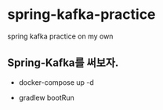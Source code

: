 # spring-kafka-practice
spring kafka practice on my own

## Spring-Kafka를 써보자.

- docker-compose up -d

- gradlew bootRun

